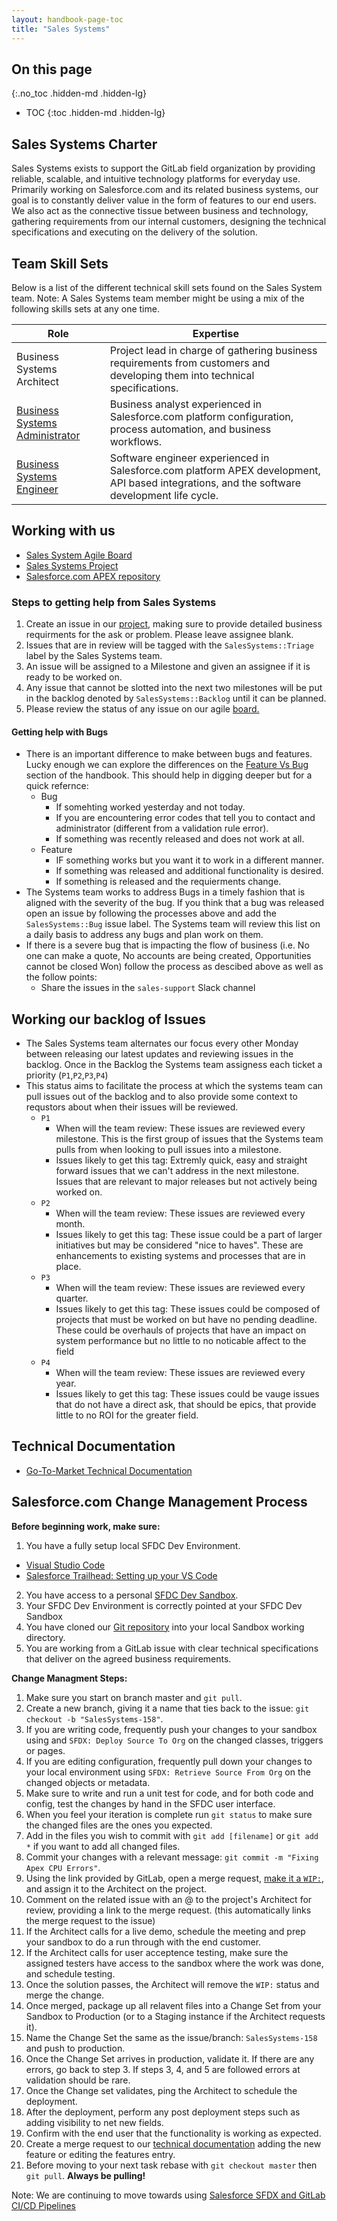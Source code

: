 ```yaml
---
layout: handbook-page-toc
title: "Sales Systems"
---
```


## On this page
{:.no_toc .hidden-md .hidden-lg}

- TOC
{:toc .hidden-md .hidden-lg}

## Sales Systems Charter
Sales Systems exists to support the GitLab field organization by providing reliable, scalable, and intuitive technology platforms for everyday use. Primarily working on Salesforce.com and its related business systems, our goal is to constantly deliver value in the form of features to our end users. We also act as the connective tissue between business and technology, gathering requirements from our internal customers, designing the technical specifications and executing on the delivery of the solution.

## Team Skill Sets
Below is a list of the different technical skill sets found on the Sales System team. Note: A Sales Systems team member might be using a mix of the following skills sets at any one time.

| Role | Expertise |
| ------ | ------ |
| Business Systems Architect | Project lead in charge of gathering business requirements from customers and developing them into technical specifications. | 
| [Business Systems Administrator](https://about.gitlab.com/job-families/sales/business-systems-administrator/) | Business analyst experienced in Salesforce.com platform configuration, process automation, and business workflows.   |
| [Business Systems Engineer](https://about.gitlab.com/job-families/sales/business-systems-engineer/) | Software engineer experienced in Salesforce.com platform APEX development, API based integrations, and the software development life cycle. | 

## Working with us
* [Sales System Agile Board](https://gitlab.com/groups/gitlab-com/-/boards/1117318?label_name[]=SalesSystems)
* [Sales Systems Project](https://gitlab.com/gitlab-com/sales-team/field-operations/systems)
* [Salesforce.com APEX repository ](https://gitlab.com/gitlab-com/sales-team/field-operations/salesforce-src)

### Steps to getting help from Sales Systems
1.  Create an issue in our [project](https://gitlab.com/gitlab-com/sales-team/field-operations/systems), making sure to provide detailed business requirments for the ask or problem. Please leave assignee blank.
2.  Issues that are in review will be tagged with the `SalesSystems::Triage` label by the Sales Systems team.
3.  An issue will be assigned to a Milestone and given an assignee if it is ready to be worked on.
4.  Any issue that cannot be slotted into the next two milestones will be put in the backlog denoted by `SalesSystems::Backlog` until it can be planned.
5.  Please review the status of any issue on our agile [board.](https://gitlab.com/groups/gitlab-com/-/boards/1117318?label_name[]=SalesSystems)

#### Getting help with Bugs
* There is an important difference to make between bugs and features. Lucky enough we can explore the differences on the [Feature Vs Bug](/handbook/product/product-processes/#issues.html) section of the handbook. This should help in digging deeper but for a quick refernce: 
   * Bug
      * If somehting worked yesterday and not today.
      * If you are encountering error codes that tell you to contact and administrator (different from a validation rule error).
      * If something was recently released and does not work at all.
   * Feature
      * IF something works but you want it to work in a different manner.
      * If something was released and additional functionality is desired.
      * If something is released and the requierments change.
* The Systems team works to address Bugs in a timely fashion that is aligned with the severity of the bug. If you think that a bug was released open an issue by following the processes above and add the `SalesSystems::Bug` issue label. The Systems team will review this list on a daily basis to address any bugs and plan work on them. 
* If there is a severe bug that is impacting the flow of business (i.e. No one can make a quote, No accounts are being created, Opportunities cannot be closed Won) follow the process as descibed above as well as the follow points: 
   * Share the issues in the `sales-support` Slack channel

## Working our backlog of Issues
* The Sales Systems team alternates our focus every other Monday between releasing our latest updates and reviewing issues in the backlog. Once in the Backlog the Systems team assigness each ticket a priority (`P1`,`P2`,`P3`,`P4`)
* This status aims to facilitate the process at which the systems team can pull issues out of the backlog and to also provide some context to requstors about when their issues will be reviewed.
  * `P1`
    * When will the team review: These issues are reviewed every milestone. This is the first group of issues that the Systems team pulls from when looking to pull issues into a milestone. 
    * Issues likely to get this tag: Extremly quick, easy and straight forward issues that we can't address in the next milestone. Issues that are relevant to major releases but not actively being worked on. 
  * `P2`
    * When will the team review: These issues are reviewed every month.
    * Issues likely to get this tag: These issue could be a part of larger initiatives but may be considered "nice to haves". These are enhancements to existing systems and processes that are in place.   
  * `P3`
    * When will the team review: These issues are reviewed every quarter.
    * Issues likely to get this tag: These issues could be composed of projects that must be worked on but have no pending deadline.  These could be overhauls of projects that have an impact on system performance but no little to no noticable affect to the field
  * `P4`
    * When will the team review: These issues are reviewed every year.
    * Issues likely to get this tag: These issues could be vauge issues that do not have a direct ask, that should be epics, that provide little to no ROI for the greater field. 

## Technical Documentation
*  [Go-To-Market Technical Documentation](/handbook/sales/field-operations/sales-systems/gtm-technical-documentation/)

## Salesforce.com Change Management Process

**Before beginning work, make sure:**
1.  You have a fully setup local SFDC Dev Environment.
   * [Visual Studio Code](https://code.visualstudio.com/?wt.mc_id=DX_841432)
   * [Salesforce Trailhead: Setting up your VS Code](https://trailhead.salesforce.com/en/content/learn/projects/find-and-fix-bugs-with-apex-replay-debugger/apex-replay-debugger-set-up-vscode)
2.  You have access to a personal [SFDC Dev Sandbox](https://gitlab.my.salesforce.com/07E?retURL=%2Fui%2Fsetup%2FSetup%3Fsetupid%3DDeploy&setupid=DataManagementCreateTestInstance).
3.  Your SFDC Dev Environment is correctly pointed at your SFDC Dev Sandbox
4.  You have cloned our [Git repository](https://gitlab.com/gitlab-com/sales-team/field-operations/salesforce-src) into your local Sandbox working directory.
5.  You are working from a GitLab issue with clear technical specifications that deliver on the agreed business requirements.

**Change Managment Steps:**
1.  Make sure you start on branch master and `git pull`.
2.  Create a new branch, giving it a name that ties back to the issue: `git checkout -b "SalesSystems-158"`.
3.  If you are writing code, frequently push your changes to your sandbox using and `SFDX: Deploy Source To Org` on the changed classes, triggers or pages.
4.  If you are editing configuration, frequently pull down your changes to your local environment using `SFDX: Retrieve Source From Org` on the changed objects or metadata.
5.  Make sure to write and run a unit test for code, and for both code and config, test the changes by hand in the SFDC user interface.
6.  When you feel your iteration is complete run `git status` to make sure the changed files are the ones you expected.
7.  Add in the files you wish to commit with `git add [filename]` or `git add *` if you want to add all changed files.
8.  Commit your changes with a relevant message: `git commit -m "Fixing Apex CPU Errors"`.
9.  Using the link provided by GitLab, open a merge request, [make it a `WIP:`](/handbook/git-page-update/#marking-a-merge-request-as-a-work-in-progress-wip), and assign it to the Architect on the project.
10.  Comment on the related issue with an @ to the project's Architect for review, providing a link to the merge request. (this automatically links the merge request to the issue)
11.  If the Architect calls for a live demo, schedule the meeting and prep your sandbox to do a run through with the end customer.
12.  If the Architect calls for user acceptence testing, make sure the assigned testers have access to the sandbox where the work was done, and schedule testing.
13.  Once the solution passes, the Architect will remove the `WIP:` status and merge the change.
14.  Once merged, package up all relavent files into a Change Set from your Sandbox to Production (or to a Staging instance if the Architect requests it).
15.  Name the Change Set the same as the issue/branch: `SalesSystems-158` and push to production.
16.  Once the Change Set arrives in production, validate it. If there are any errors, go back to step 3. If steps 3, 4, and 5 are followed errors at validation should be rare.
17.  Once the Change set validates, ping the Architect to schedule the deployment.
18.  After the deployment, perform any post deployment steps such as adding visibility to net new fields.
19.  Confirm with the end user that the functionality is working as expected.
20.  Create a merge request to our [technical documentation](/handbook/sales/field-operations/sales-systems/gtm-technical-documentation/) adding the new feature or editing the features entry.
21.  Before moving to your next task rebase with `git checkout master` then `git pull`. **Always be pulling!**

Note: We are continuing to move towards using [Salesforce SFDX and GitLab CI/CD Pipelines](https://trailhead.salesforce.com/en/content/learn/projects/automate-cicd-with-gitlab)
